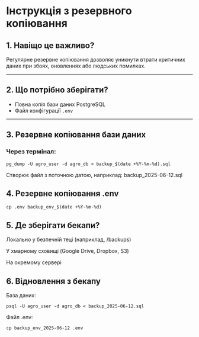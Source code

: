 # Інструкція з резервного копіювання

## 1. Навіщо це важливо?

Регулярне резервне копіювання дозволяє уникнути втрати критичних даних при збоях, оновленнях або людських помилках.

---

## 2. Що потрібно зберігати?

- Повна копія бази даних PostgreSQL
- Файл конфігурації `.env`

---

## 3. Резервне копіювання бази даних

### Через термінал:
```
pg_dump -U agro_user -d agro_db > backup_$(date +%Y-%m-%d).sql
```

Створює файл з поточною датою, наприклад: backup_2025-06-12.sql

## 4. Резервне копіювання .env

```cp .env backup_env_$(date +%Y-%m-%d)```
## 5. Де зберігати бекапи?
Локально у безпечній теці (наприклад, /backups)

У хмарному сховищі (Google Drive, Dropbox, S3)

На окремому сервері

## 6. Відновлення з бекапу
База даних:

```psql -U agro_user -d agro_db < backup_2025-06-12.sql```

Файл .env:


```cp backup_env_2025-06-12 .env```
